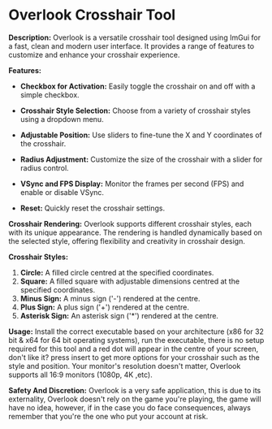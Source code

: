 # Overlook Crosshair Tool

**Description:**
Overlook is a versatile crosshair tool designed using ImGui for a fast, clean and modern user interface. It provides a range of features to customize and enhance your crosshair experience.

**Features:**
- **Checkbox for Activation:** Easily toggle the crosshair on and off with a simple checkbox.

- **Crosshair Style Selection:** Choose from a variety of crosshair styles using a dropdown menu.

- **Adjustable Position:** Use sliders to fine-tune the X and Y coordinates of the crosshair.

- **Radius Adjustment:** Customize the size of the crosshair with a slider for radius control.

- **VSync and FPS Display:** Monitor the frames per second (FPS) and enable or disable VSync.

- **Reset:** Quickly reset the crosshair settings.

**Crosshair Rendering:**
Overlook supports different crosshair styles, each with its unique appearance. The rendering is handled dynamically based on the selected style, offering flexibility and creativity in crosshair design.

**Crosshair Styles:**
1. **Circle:** A filled circle centred at the specified coordinates.
2. **Square:** A filled square with adjustable dimensions centred at the specified coordinates.
3. **Minus Sign:** A minus sign ('-') rendered at the centre.
4. **Plus Sign:** A plus sign ('+') rendered at the centre.
5. **Asterisk Sign:** An asterisk sign ('*') rendered at the centre.

**Usage:**
Install the correct executable based on your architecture (x86 for 32 bit & x64 for 64 bit operating systems), run the executable, there is no setup required for this tool and a red dot will appear in the centre of your screen, don't like it? press insert to get more options for your crosshair such as the style and position. Your monitor's resolution doesn't matter, Overlook supports all 16:9 monitors (1080p, 4K ,etc).

**Safety And Discretion:**
Overlook is a very safe application, this is due to its externality, Overlook doesn't rely on the game you're playing, the game will have no idea, however, if in the case you do face consequences, always remember that you're the one who put your account at risk.
